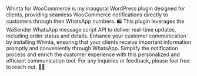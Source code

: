 Whinta for WooCommerce is my inaugural WordPress plugin designed for clients, providing seamless WooCommerce notifications directly to customers through their WhatsApp numbers. 🛍️ This plugin leverages the WaSender WhatsApp message script API to deliver real-time updates, including order status and details. Enhance your customer communication by installing Whinta, ensuring that your clients receive important information promptly and conveniently through WhatsApp. Simplify the notification process and enrich the customer experience with this personalized and efficient communication tool. For any inquiries or feedback, please feel free to reach out. 🚀✨
